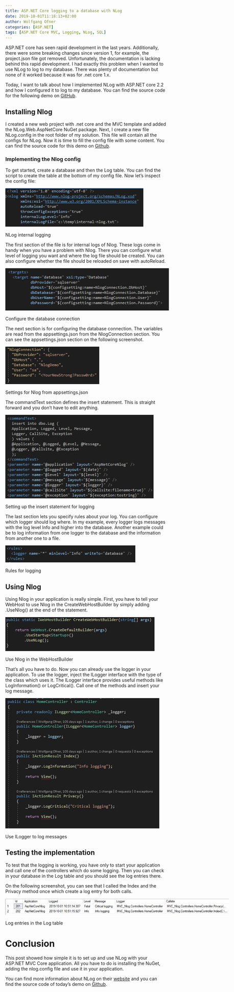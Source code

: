 ```yaml
---
title: ASP.NET Core logging to a database with NLog
date: 2019-10-01T11:18:13+02:00
author: Wolfgang Ofner
categories: [ASP.NET]
tags: [ASP.NET Core MVC, Logging, NLog, SQL]
---
```

ASP.NET core has seen rapid development in the last years. Additionally, there were some breaking changes since version 1, for example, the project.json file got removed. Unfortunately, the documentation is lacking behind this rapid development. I had exactly this problem when I wanted to use NLog to log to my database. There was plenty of documentation but none of it worked because it was for .net core 1.x.

Today, I want to talk about how I implemented NLog with ASP.NET core 2.2 and how I configured it to log to my database. You can find the source code for the following demo on <a href="https://github.com/WolfgangOfner/MVC-Nlog" target="_blank" rel="noopener noreferrer">GitHub</a>.

## Installing Nlog

I created a new web project with .net core and the MVC template and added the NLog.Web.AspNetCore NuGet package. Next, I create a new file NLog.config in the root folder of my solution. This file will contain all the configs for NLog. Now it is time to fill the config file with some content. You can find the source code for this demo on <a href="https://github.com/WolfgangOfner/MVC-Nlog" target="_blank" rel="noopener noreferrer">Github</a>.

### Implementing the Nlog config

To get started, create a database and then the Log table. You can find the script to create the table at the bottom of my config file. Now let&#8217;s inspect the config file:

<div id="attachment_1768" style="width: 442px" class="wp-caption aligncenter">
  <a href="/wp-content/uploads/2019/10/NLog-internal-logging.jpg"><img aria-describedby="caption-attachment-1768" loading="lazy" class="size-full wp-image-1768" src="/wp-content/uploads/2019/10/NLog-internal-logging.jpg" alt="NLog internal logging" width="432" height="120" /></a>
  
  <p id="caption-attachment-1768" class="wp-caption-text">
    NLog internal logging
  </p>
</div>

The first section of the file is for internal logs of Nlog. These logs come in handy when you have a problem with Nlog. There you can configure what level of logging you want and where the log file should be created. You can also configure whether the file should be reloaded on save with autoReload.

<div id="attachment_1769" style="width: 522px" class="wp-caption aligncenter">
  <a href="/wp-content/uploads/2019/10/Configure-the-database-connection.jpg"><img aria-describedby="caption-attachment-1769" loading="lazy" class="size-full wp-image-1769" src="/wp-content/uploads/2019/10/Configure-the-database-connection.jpg" alt="Configure the database connection" width="512" height="132" /></a>
  
  <p id="caption-attachment-1769" class="wp-caption-text">
    Configure the database connection
  </p>
</div>

The next section is for configuring the database connection. The variables are read from the appsettings.json from the NlogConnection section. You can see the appsettings.json section on the following screenshot.

<div id="attachment_1770" style="width: 304px" class="wp-caption aligncenter">
  <a href="/wp-content/uploads/2019/10/Settings-for-Nlog-from-appsettings.json_.jpeg"><img aria-describedby="caption-attachment-1770" loading="lazy" class="size-full wp-image-1770" src="/wp-content/uploads/2019/10/Settings-for-Nlog-from-appsettings.json_.jpeg" alt="Settings for Nlog from appsettings.json" width="294" height="117" /></a>
  
  <p id="caption-attachment-1770" class="wp-caption-text">
    Settings for Nlog from appsettings.json
  </p>
</div>

The commandText section defines the insert statement. This is straight forward and you don&#8217;t have to edit anything.

<div id="attachment_1772" style="width: 474px" class="wp-caption aligncenter">
  <a href="/wp-content/uploads/2019/10/Setting-up-the-insert-statement-for-logging.jpg"><img aria-describedby="caption-attachment-1772" loading="lazy" class="size-full wp-image-1772" src="/wp-content/uploads/2019/10/Setting-up-the-insert-statement-for-logging.jpg" alt="Setting up the insert statement for logging" width="464" height="261" /></a>
  
  <p id="caption-attachment-1772" class="wp-caption-text">
    Setting up the insert statement for logging
  </p>
</div>

The last section lets you specify rules about your log. You can configure which logger should log where. In my example, every logger logs messages with the log level Info and higher into the database. Another example could be to log information from one logger to the database and the information from another one to a file.

<div id="attachment_1773" style="width: 417px" class="wp-caption aligncenter">
  <a href="/wp-content/uploads/2019/10/Rules-for-logging.jpg"><img aria-describedby="caption-attachment-1773" loading="lazy" class="size-full wp-image-1773" src="/wp-content/uploads/2019/10/Rules-for-logging.jpg" alt="Rules for logging" width="407" height="53" /></a>
  
  <p id="caption-attachment-1773" class="wp-caption-text">
    Rules for logging
  </p>
</div>

## Using Nlog

Using Nlog in your application is really simple. First, you have to tell your WebHost to use Nlog in the CreateWebHostBuilder by simply adding .UseNlog() at the end of the statement.

<div id="attachment_1774" style="width: 477px" class="wp-caption aligncenter">
  <a href="/wp-content/uploads/2019/10/Use-Nlog-in-the-WebHostBuilder.jpg"><img aria-describedby="caption-attachment-1774" loading="lazy" class="size-full wp-image-1774" src="/wp-content/uploads/2019/10/Use-Nlog-in-the-WebHostBuilder.jpg" alt="Use Nlog in the WebHostBuilder" width="467" height="106" /></a>
  
  <p id="caption-attachment-1774" class="wp-caption-text">
    Use Nlog in the WebHostBuilder
  </p>
</div>

That&#8217;s all you have to do. Now you can already use the logger in your application. To use the logger, inject the ILogger interface with the type of the class which uses it. The ILogger interface provides useful methods like LogInformation() or LogCritical(). Call one of the methods and insert your log message.

<div id="attachment_1775" style="width: 492px" class="wp-caption aligncenter">
  <a href="/wp-content/uploads/2019/10/Use-ILogger-to-log-messages.jpg"><img aria-describedby="caption-attachment-1775" loading="lazy" class="size-full wp-image-1775" src="/wp-content/uploads/2019/10/Use-ILogger-to-log-messages.jpg" alt="Use ILogger to log messages" width="482" height="407" /></a>
  
  <p id="caption-attachment-1775" class="wp-caption-text">
    Use ILogger to log messages
  </p>
</div>

## Testing the implementation

To test that the logging is working, you have only to start your application and call one of the controllers which do some logging. Then you can check in your database in the Log table and you should see the log entries there.

On the following screenshot, you can see that I called the Index and the Privacy method once which create a log entry for both calls.

<div id="attachment_1776" style="width: 710px" class="wp-caption aligncenter">
  <a href="/wp-content/uploads/2019/10/Log-entries-in-the-Log-table.jpg"><img aria-describedby="caption-attachment-1776" loading="lazy" class="wp-image-1776" src="/wp-content/uploads/2019/10/Log-entries-in-the-Log-table.jpg" alt="Log entries in the Log table" width="700" height="51" /></a>
  
  <p id="caption-attachment-1776" class="wp-caption-text">
    Log entries in the Log table
  </p>
</div>

# Conclusion

This post showed how simple it is to set up and use NLog with your ASP.NET MVC Core application. All you have to do is installing the NuGet, adding the nlog.config file and use it in your application.

You can find more information about NLog on their <a href="https://nlog-project.org/" target="_blank" rel="noopener noreferrer">website</a> and you can find the source code of today&#8217;s demo on <a href="https://github.com/WolfgangOfner/MVC-Nlog" target="_blank" rel="noopener noreferrer">Github</a>.